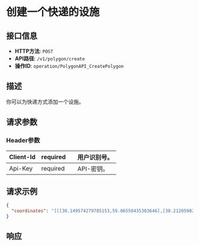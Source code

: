 # 创建一个快递的设施

## 接口信息

- **HTTP方法**: `POST`
- **API路径**: `/v1/polygon/create`
- **操作ID**: `operation/PolygonAPI_CreatePolygon`

## 描述

你可以为快递方式添加一个设施。

## 请求参数

### Header参数

| Client-Id | required |  | 用户识别号。 |
|---|---|---|---|
| Api-Key | required |  | API-密钥。 |

## 请求示例

```json
{
  "coordinates": "[[[30.149574279785153,59.86550435303646],[30.21205902099609,59.846884387977326],[30.255661010742184,59.86240174913176],[30.149574279785153,59.86550435303646]]]"
}
```

## 响应
